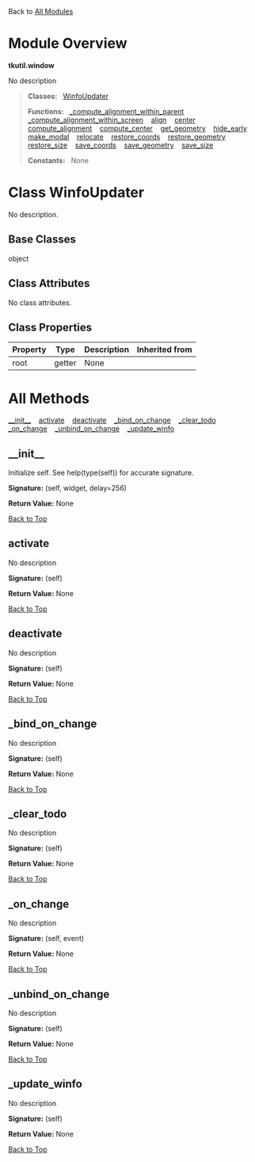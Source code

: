 Back to [All Modules](https://github.com/pyrustic/tkutil/blob/master/docs/modules/README.md#readme)

# Module Overview

**tkutil.window**
 
No description

> **Classes:** &nbsp; [WinfoUpdater](https://github.com/pyrustic/tkutil/blob/master/docs/modules/content/tkutil.window/content/classes/WinfoUpdater.md#class-winfoupdater)
>
> **Functions:** &nbsp; [\_compute\_alignment\_within\_parent](https://github.com/pyrustic/tkutil/blob/master/docs/modules/content/tkutil.window/content/functions.md#_compute_alignment_within_parent) &nbsp;&nbsp; [\_compute\_alignment\_within\_screen](https://github.com/pyrustic/tkutil/blob/master/docs/modules/content/tkutil.window/content/functions.md#_compute_alignment_within_screen) &nbsp;&nbsp; [align](https://github.com/pyrustic/tkutil/blob/master/docs/modules/content/tkutil.window/content/functions.md#align) &nbsp;&nbsp; [center](https://github.com/pyrustic/tkutil/blob/master/docs/modules/content/tkutil.window/content/functions.md#center) &nbsp;&nbsp; [compute\_alignment](https://github.com/pyrustic/tkutil/blob/master/docs/modules/content/tkutil.window/content/functions.md#compute_alignment) &nbsp;&nbsp; [compute\_center](https://github.com/pyrustic/tkutil/blob/master/docs/modules/content/tkutil.window/content/functions.md#compute_center) &nbsp;&nbsp; [get\_geometry](https://github.com/pyrustic/tkutil/blob/master/docs/modules/content/tkutil.window/content/functions.md#get_geometry) &nbsp;&nbsp; [hide\_early](https://github.com/pyrustic/tkutil/blob/master/docs/modules/content/tkutil.window/content/functions.md#hide_early) &nbsp;&nbsp; [make\_modal](https://github.com/pyrustic/tkutil/blob/master/docs/modules/content/tkutil.window/content/functions.md#make_modal) &nbsp;&nbsp; [relocate](https://github.com/pyrustic/tkutil/blob/master/docs/modules/content/tkutil.window/content/functions.md#relocate) &nbsp;&nbsp; [restore\_coords](https://github.com/pyrustic/tkutil/blob/master/docs/modules/content/tkutil.window/content/functions.md#restore_coords) &nbsp;&nbsp; [restore\_geometry](https://github.com/pyrustic/tkutil/blob/master/docs/modules/content/tkutil.window/content/functions.md#restore_geometry) &nbsp;&nbsp; [restore\_size](https://github.com/pyrustic/tkutil/blob/master/docs/modules/content/tkutil.window/content/functions.md#restore_size) &nbsp;&nbsp; [save\_coords](https://github.com/pyrustic/tkutil/blob/master/docs/modules/content/tkutil.window/content/functions.md#save_coords) &nbsp;&nbsp; [save\_geometry](https://github.com/pyrustic/tkutil/blob/master/docs/modules/content/tkutil.window/content/functions.md#save_geometry) &nbsp;&nbsp; [save\_size](https://github.com/pyrustic/tkutil/blob/master/docs/modules/content/tkutil.window/content/functions.md#save_size)
>
> **Constants:** &nbsp; None

# Class WinfoUpdater
No description.

## Base Classes
object

## Class Attributes
No class attributes.

## Class Properties
|Property|Type|Description|Inherited from|
|---|---|---|---|
|root|getter|None||



# All Methods
[\_\_init\_\_](#__init__) &nbsp;&nbsp; [activate](#activate) &nbsp;&nbsp; [deactivate](#deactivate) &nbsp;&nbsp; [\_bind\_on\_change](#_bind_on_change) &nbsp;&nbsp; [\_clear\_todo](#_clear_todo) &nbsp;&nbsp; [\_on\_change](#_on_change) &nbsp;&nbsp; [\_unbind\_on\_change](#_unbind_on_change) &nbsp;&nbsp; [\_update\_winfo](#_update_winfo)

## \_\_init\_\_
Initialize self.  See help(type(self)) for accurate signature.



**Signature:** (self, widget, delay=256)





**Return Value:** None

[Back to Top](#module-overview)


## activate
No description



**Signature:** (self)





**Return Value:** None

[Back to Top](#module-overview)


## deactivate
No description



**Signature:** (self)





**Return Value:** None

[Back to Top](#module-overview)


## \_bind\_on\_change
No description



**Signature:** (self)





**Return Value:** None

[Back to Top](#module-overview)


## \_clear\_todo
No description



**Signature:** (self)





**Return Value:** None

[Back to Top](#module-overview)


## \_on\_change
No description



**Signature:** (self, event)





**Return Value:** None

[Back to Top](#module-overview)


## \_unbind\_on\_change
No description



**Signature:** (self)





**Return Value:** None

[Back to Top](#module-overview)


## \_update\_winfo
No description



**Signature:** (self)





**Return Value:** None

[Back to Top](#module-overview)



